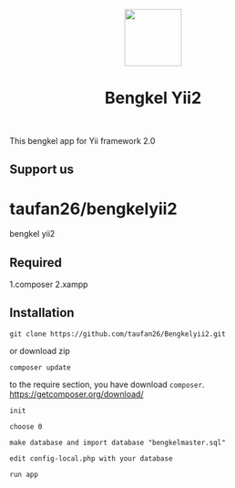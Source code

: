 <p align="center">
    <a href="https://github.com/yiisoft" target="_blank">
        <img src="https://avatars0.githubusercontent.com/u/993323" height="100px">
    </a>
    <h1 align="center">Bengkel Yii2</h1>
    <br>
</p>

This bengkel app for Yii framework 2.0


## Support us

taufan26/bengkelyii2
======================
bengkel yii2


Required
----------------------
1.composer
2.xampp

Installation
------------



```
git clone https://github.com/taufan26/Bengkelyii2.git 
```
or download zip

```
composer update
```
to the require section, you have download  `composer`. https://getcomposer.org/download/

```
init
```

```
choose 0
```


```
make database and import database "bengkelmaster.sql"
```

```
edit config-local.php with your database
```

```
run app 
```


